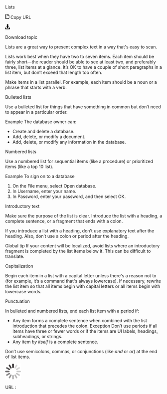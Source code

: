 ﻿# 

Lists

![Copy URL](media/lists/Copy.png)
Copy URL

![Download](media/lists/Download.png)

Download topic

Lists are a great way to present complex text in a way that's easy to scan. 

Lists
work best when they have two to seven items. Each item should be fairly
short—the reader should be able to see at least two, and preferably
three, list items at a glance. It’s OK to have a couple of short
paragraphs in a list item, but don’t exceed that length too often.

Make items in a list parallel. For example, each item should be a noun or a phrase that starts with a verb.

Bulleted lists

Use a bulleted list for things that have something in common but don’t need to appear in a particular order.

Example
The database owner can:

  - Create and delete a database.
  - Add, delete, or modify a document.
  - Add, delete, or modify any information in the database. 

Numbered lists

Use a numbered list for sequential items (like a procedure) or prioritized items (like a top 10 list). 

Example
To sign on to a database

1.  On the File menu, select Open database.
2.  In Username, enter your name.
3.  In Password, enter your password, and then select OK. 

Introductory text

Make
sure the purpose of the list is clear. Introduce the list with a
heading, a complete sentence, or a fragment that ends with a colon.

If
you introduce a list with a heading, don’t use explanatory text after
the heading. Also, don’t use a colon or period after the heading.

Global tip 
If
your content will be localized, avoid lists where an introductory
fragment is completed by the list items below it. This can be difficult
to translate.

Capitalization 

Begin
each item in a list with a capital letter unless there's a reason not
to (for example, it’s a command that's always lowercase). If necessary,
rewrite the list item so that all items begin with capital letters or
all items begin with lowercase words.

Punctuation

In bulleted and numbered lists, end each list item with a period if:

  - Any item forms a complete sentence when combined with the list introduction that precedes the colon. 
    Exception Don’t use periods if all items have three or fewer words or if the items are UI labels, headings, subheadings, or strings.
  - Any item *by itself* is a complete sentence.

Don’t use semicolons, commas, or conjunctions (like *and* or *or*) at the end of list items.

![In progress](media/lists/activity-large.gif)

URL :
